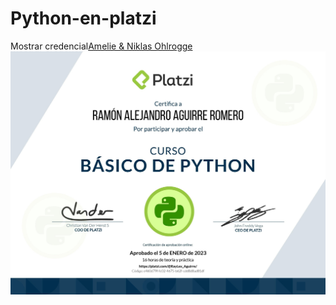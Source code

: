 # Python-en-platzi

<span>Mostrar credencial<a href="https://platzi.com/p/RayLex_Aguirre/curso/1937-python-basico/diploma/detalle/">Amelie &amp; Niklas Ohlrogge</a></span>
![Certificado](img/diploma-python-basico.jpg)
